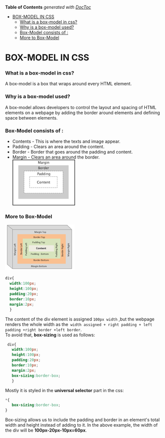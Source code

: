 <!-- START doctoc generated TOC please keep comment here to allow auto update -->
<!-- DON'T EDIT THIS SECTION, INSTEAD RE-RUN doctoc TO UPDATE -->
**Table of Contents**  *generated with [DocToc](https://github.com/thlorenz/doctoc)*

- [BOX-MODEL IN CSS](#box-model-in-css)
    - [What is a box-model in css?](#what-is-a-box-model-in-css)
    - [Why is a box-model used?](#why-is-a-box-model-used)
    - [Box-Model consists of :](#box-model-consists-of-)
    - [More to Box-Model](#more-to-box-model)

<!-- END doctoc generated TOC please keep comment here to allow auto update -->

# BOX-MODEL IN CSS  
### What is a box-model in css?  
A box-model is a box that wraps around every HTML element.  
 ### Why is a box-model used?  
 A box-model allows developers to control the layout and spacing of HTML elements on a webpage by adding the border around elements and defining space between elements.
 ### Box-Model consists of :  
 * Contents - This is where the texts and image appear.  
 * Padding - Clears an area around the content.  
 * Border - Border that goes around the padding and content.    
 * Margin - Clears an area around the border.  
 ![box-model_image](/Assets/box%20model.png)     
 ### More to Box-Model  
  ![box-model_image](/Assets/box%20model1.png)   
  ``` css
  div{
    width:100px;  
    height:100px;  
    padding:20px;  
    border:10px;
    margin:2px;  
    }
```  
The content of the div element is assigned ```100px width``` ,but the webpage renders the whole width as the``` width assigned + right padding + left padding +right border +left border```.  
To avoid that, **box-sizing**  is used as follows:  
 ``` css
  div{
    width:100px;  
    height:100px;  
    padding:20px;  
    border:10px;
    margin:2px;  
    box-sizing:border-box;
    }
```  
Mostly it is styled in the **universal selector** part in the css:  
```css
*{
   box-sizing:border-box;
}  
```  
Box-sizing allows us to include the padding and border in an element's total width and height instead of adding to it. 
In the above example, the width of the div will be **100px-20px-10px=60px**.
  



